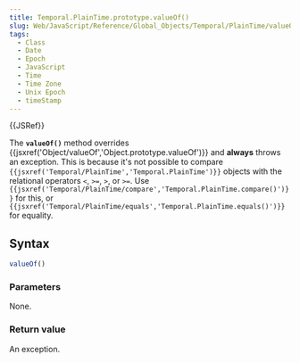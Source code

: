```yaml
---
title: Temporal.PlainTime.prototype.valueOf()
slug: Web/JavaScript/Reference/Global_Objects/Temporal/PlainTime/valueOf
tags:
  - Class
  - Date
  - Epoch
  - JavaScript
  - Time
  - Time Zone
  - Unix Epoch
  - timeStamp
---
```

{{JSRef}}

<p class="summary"><span class="seoSummary">The <strong><code>valueOf()</code></strong> method overrides {{jsxref('Object/valueOf','Object.prototype.valueOf')}} and <strong>always</strong> throws an exception.</span> This is because it's not possible to compare <code>{{jsxref('Temporal/PlainTime','Temporal.PlainTime')}}</code> objects with the relational operators <code>&#x3C;</code>, <code>>=</code>, <code>></code>, or <code>>=</code>. Use <code>{{jsxref('Temporal/PlainTime/compare','Temporal.PlainTime.compare()')}}</code> for this, or <code>{{jsxref('Temporal/PlainTime/equals','Temporal.PlainTime.equals()')}}</code> for equality.</p>

## Syntax

```js
valueOf()
```

### Parameters

None.

### Return value

An exception.
